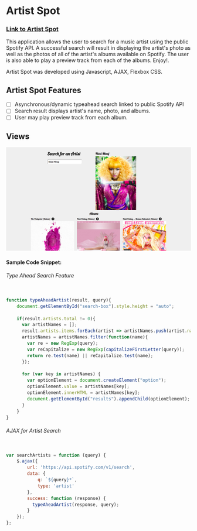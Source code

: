 # Artist Spot

### [Link to Artist Spot](http://analyst-mistake-86784.bitballoon.com/)

This application allows the user to search for a music artist using the public Spotify API. A successful search will result in displaying the artist's photo as well as the photos of all of the artist's albums available on Spotify. The user is also able to play a preview track from each of the albums. Enjoy!.

Artist Spot was developed using Javascript, AJAX, Flexbox CSS.

## Artist Spot Features

- [ ] Asynchronous/dynamic typeahead search linked to public Spotify API
- [ ] Search result displays artist's name, photo, and albums.
- [ ] User may play preview track from each album.

## Views

![Artist Spot](assets/ArtistSpot.png)

#### Sample Code Snippet:

###### Type Ahead Search Feature

```javascript

function typeAheadArtist(result, query){
    document.getElementById("search-box").style.height = "auto";

    if(result.artists.total != 0){
      var artistNames = [];
      result.artists.items.forEach(artist => artistNames.push(artist.name))
      artistNames = artistNames.filter(function(name){
        var re = new RegExp(query);
        var reCapitalize = new RegExp(capitalizeFirstLetter(query));
        return re.test(name) || reCapitalize.test(name);
      });

      for (var key in artistNames) {
        var optionElement = document.createElement("option");
        optionElement.value = artistNames[key];
        optionElement.innerHTML = artistNames[key];
        document.getElementById("results").appendChild(optionElement);
      }
    }
}

```

###### AJAX for Artist Search

```javascript

var searchArtists = function (query) {
    $.ajax({
        url: 'https://api.spotify.com/v1/search',
        data: {
            q: `${query}*`,
            type: 'artist'
        },
        success: function (response) {
          typeAheadArtist(response, query);
        }
    });
};
